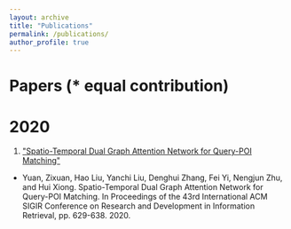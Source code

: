 ```yaml
---
layout: archive
title: "Publications"
permalink: /publications/
author_profile: true
---
```


Papers (* equal contribution)
==========

2020
==========
1. ["Spatio-Temporal Dual Graph Attention Network for Query-POI Matching"]('https://www.researchgate.net/publication/342215590_Spatio-Temporal_Dual_Graph_Attention_Network_for_Query-POI_Matching')
  - Yuan, Zixuan, Hao Liu, Yanchi Liu, Denghui Zhang, Fei Yi, Nengjun Zhu, and Hui Xiong. Spatio-Temporal Dual Graph Attention Network for Query-POI Matching. In Proceedings of the 43rd International ACM SIGIR Conference on Research and Development in Information Retrieval, pp. 629-638. 2020.
